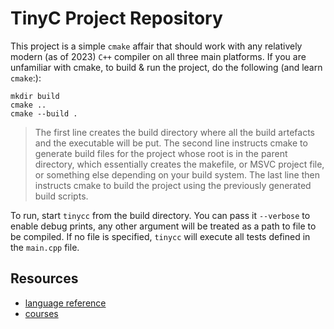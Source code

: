 # TinyC Project Repository

This project is a simple `cmake` affair that should work with any relatively modern (as of 2023) `C++` compiler on all three main platforms. If you are unfamiliar with cmake, to build & run the project, do the following (and learn `cmake`:):

    mkdir build
    cmake ..
    cmake --build .

> The first line creates the build directory where all the build artefacts and the executable will be put. The second line instructs cmake to generate build files for the project whose root is in the parent directory, which essentially creates the makefile, or MSVC project file, or something else depending on your build system. The last line then instructs cmake to build the project using the previously generated build scripts. 

To run, start `tinycc` from the build directory. You can pass it `--verbose` to enable debug prints, any other argument will be treated as a path to file to be compiled. If no file is specified, `tinycc` will execute all tests defined in the `main.cpp` file. 

## Resources

- [language reference](LANGUAGE.md)
- [courses](https://courses.fit.cvut.cz/NI-GEN/)


